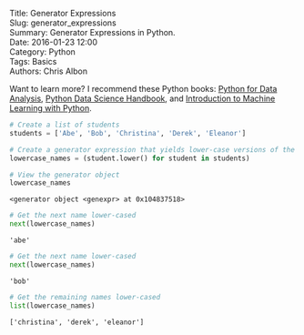 Title: Generator Expressions  
Slug: generator_expressions  
Summary: Generator Expressions in Python.    
Date: 2016-01-23 12:00  
Category: Python  
Tags: Basics    
Authors: Chris Albon  

Want to learn more? I recommend these Python books: [Python for Data Analysis](http://amzn.to/2ljV9wY), [Python Data Science Handbook](http://amzn.to/2m0mgMB), and [Introduction to Machine Learning with Python](http://amzn.to/2mjYiwK).

```python
# Create a list of students
students = ['Abe', 'Bob', 'Christina', 'Derek', 'Eleanor']
```


```python
# Create a generator expression that yields lower-case versions of the student's names
lowercase_names = (student.lower() for student in students)
```


```python
# View the generator object
lowercase_names
```




    <generator object <genexpr> at 0x104837518>




```python
# Get the next name lower-cased
next(lowercase_names)
```




    'abe'




```python
# Get the next name lower-cased
next(lowercase_names)
```




    'bob'




```python
# Get the remaining names lower-cased
list(lowercase_names)
```




    ['christina', 'derek', 'eleanor']
